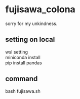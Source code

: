 # fujisawa_colona
sorry for my unkindness.

## setting on local
wsl setting  
miniconda install  
pip install pandas  

## command
bash fujisawa.sh
